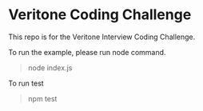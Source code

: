 # Veritone Coding Challenge

This repo is for the Veritone Interview Coding Challenge.


To run the example, please run node command. 
> node index.js

To run test
> npm test